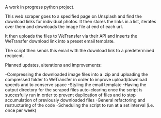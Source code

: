 A work in progress python project.

This web scraper goes to a specified page on Unsplash and find the download links for individual photos. It then stores the links in a list, iterates over them and downloads the image file at end of each url.

It then uploads the files to WeTransfer via their API and inserts the WeTransfer download link into a preset email template.

The script then sends this email with the download link to a predetermined recipient.

Planned updates, alterations and improvements:

-Compressing the downloaded image files into a .zip and uploading the compressed folder to WeTransfer
in order to improve upload/download speeds and to conserve space
-Styling the email template
-Having the output directory for the scraped files auto-clearing once the script is succesfully run
in order to prevent duplication of files and to stop accumulation of previously downloaded files
-General refactoring and restructuring of the code
-Scheduling the script to run at a set interval (i.e. once per week)